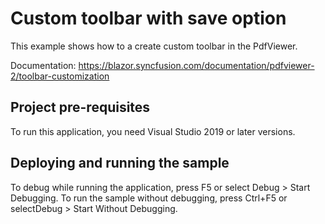 # Custom toolbar with save option
This example shows how to a create custom toolbar in the PdfViewer.

Documentation: https://blazor.syncfusion.com/documentation/pdfviewer-2/toolbar-customization

## Project pre-requisites
To run this application, you need Visual Studio 2019 or later versions.

## Deploying and running the sample
To debug while running the application, press F5 or select Debug > Start Debugging. To run the sample without debugging, press Ctrl+F5 or selectDebug > Start Without Debugging.